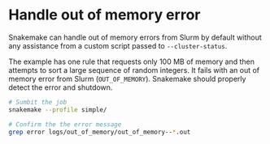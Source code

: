 # Handle out of memory error

Snakemake can handle out of memory errors from Slurm by default without any
assistance from a custom script passed to `--cluster-status`.

The example has one rule that requests only 100 MB of memory and then attempts
to sort a large sequence of random integers. It fails with an out of memory
error from Slurm (`OUT_OF_MEMORY`). Snakemake should properly detect the error
and shutdown.

```sh
# Sumbit the job
snakemake --profile simple/

# Confirm the the error message
grep error logs/out_of_memory/out_of_memory--*.out
```
